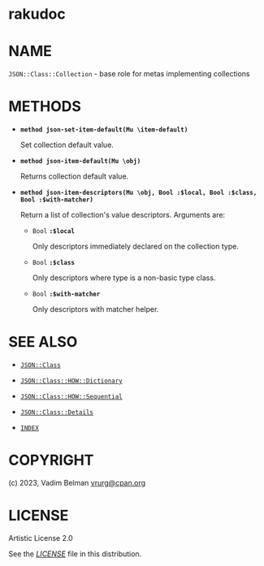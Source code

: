 # rakudoc

# NAME

`JSON::Class::Collection` - base role for metas implementing collections

# METHODS

  - **`method json-set-item-default(Mu \item-default)`**
    
    Set collection default value.

  - **`method json-item-default(Mu \obj)`**
    
    Returns collection default value.

  - **`method json-item-descriptors(Mu \obj, Bool :$local, Bool :$class, Bool :$with-matcher)`**
    
    Return a list of collection's value descriptors. Arguments are:
    
      - `Bool` **`:$local`**
        
        Only descriptors immediately declared on the collection type.
    
      - `Bool` **`:$class`**
        
        Only descriptors where type is a non-basic type class.
    
      - `Bool` **`:$with-matcher`**
        
        Only descriptors with matcher helper.

# SEE ALSO

  - [`JSON::Class`](../../Class.md)

  - [`JSON::Class::HOW::Dictionary`](Dictionary.md)

  - [`JSON::Class::HOW::Sequential`](Sequential.md)

  - [`JSON::Class::Details`](../Details.md)

  - [`INDEX`](../../../../../INDEX.md)

# COPYRIGHT

(c) 2023, Vadim Belman <vrurg@cpan.org>

# LICENSE

Artistic License 2.0

See the [*LICENSE*](../../../../../LICENSE) file in this distribution.
